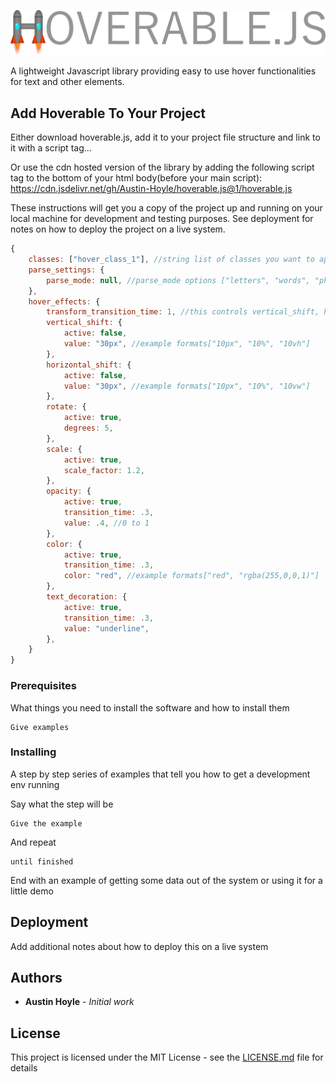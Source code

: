 ![Hoverable.JS](/hoverable.js-small.png?raw=true "Title")

A lightweight Javascript library providing easy to use hover functionalities for text and other elements.

## Add Hoverable To Your Project

Either download hoverable.js, add it to your project file structure and link to it with a script tag...  

Or use the cdn hosted version of the library by adding the following script tag to the bottom of your html body(before your main script): https://cdn.jsdelivr.net/gh/Austin-Hoyle/hoverable.js@1/hoverable.js

These instructions will get you a copy of the project up and running on your local machine for development and testing purposes. See deployment for notes on how to deploy the project on a live system.

```javascript
{
    classes: ["hover_class_1"], //string list of classes you want to apply these effects to
    parse_settings: {
        parse_mode: null, //parse_mode options ["letters", "words", "phrase"] leave null for no text parsing(images/divs etc.)
    },
    hover_effects: {
        transform_transition_time: 1, //this controls vertical_shift, horizontal_shift, rotate and scale (all transform properties)
        vertical_shift: {
            active: false,
            value: "30px", //example formats["10px", "10%", "10vh"]
        },
        horizontal_shift: {
            active: false,
            value: "30px", //example formats["10px", "10%", "10vw"]
        },
        rotate: {
            active: true,
            degrees: 5,
        },
        scale: {
            active: true,
            scale_factor: 1.2,
        },
        opacity: {
            active: true,
            transition_time: .3,
            value: .4, //0 to 1
        },
        color: {
            active: true,
            transition_time: .3,
            color: "red", //example formats["red", "rgba(255,0,0,1)"]
        },
        text_decoration: {
            active: true,
            transition_time: .3,
            value: "underline",
        },
    }
}
```

### Prerequisites

What things you need to install the software and how to install them

```
Give examples
```

### Installing

A step by step series of examples that tell you how to get a development env running

Say what the step will be

```
Give the example
```

And repeat

```
until finished
```

End with an example of getting some data out of the system or using it for a little demo


## Deployment

Add additional notes about how to deploy this on a live system


## Authors

* **Austin Hoyle** - *Initial work*

## License

This project is licensed under the MIT License - see the [LICENSE.md](LICENSE.md) file for details

